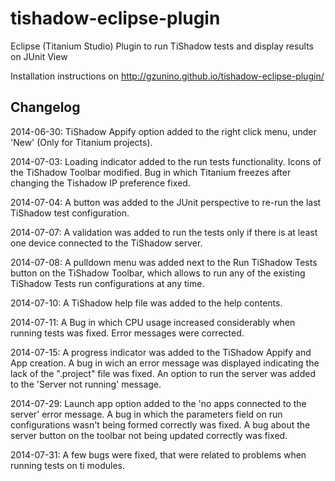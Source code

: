 tishadow-eclipse-plugin
=======================

Eclipse (Titanium Studio) Plugin to run TiShadow tests and display results on JUnit View

Installation instructions on http://gzunino.github.io/tishadow-eclipse-plugin/

Changelog
---------
2014-06-30: TiShadow Appify option added to the right click menu, under 'New' (Only for Titanium projects).

2014-07-03: Loading indicator added to the run tests functionality. Icons of the TiShadow Toolbar modified. 
	    Bug in which Titanium freezes after changing the Tishadow IP preference fixed.

2014-07-04: A button was added to the JUnit perspective to re-run the last TiShadow test configuration.

2014-07-07: A validation was added to run the tests only if there is at least one device connected to the 
	    TiShadow server.

2014-07-08: A pulldown menu was added next to the Run TiShadow Tests button on the TiShadow Toolbar, which
	    allows to run any of the existing TiShadow Tests run configurations at any time.

2014-07-10: A TiShadow help file was added to the help contents.

2014-07-11: A Bug in which CPU usage increased considerably when running tests was fixed. Error messages
	    were corrected.

2014-07-15: A progress indicator was added to the TiShadow Appify and App creation. A bug in wich an error
	    message was displayed indicating the lack of the ".project" file was fixed. An option to run the 
	    server was added to the 'Server not running' message.

2014-07-29: Launch app option added to the 'no apps connected to the server' error message. A bug in which
	    the parameters field on run configurations wasn't being formed correctly was fixed. A bug about
	    the server button on the toolbar not being updated correctly was fixed.

2014-07-31: A few bugs were fixed, that were related to problems when running tests on ti modules.
